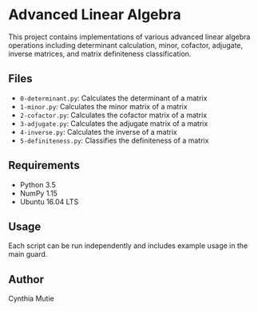 # Advanced Linear Algebra

This project contains implementations of various advanced linear algebra operations including determinant calculation, minor, cofactor, adjugate, inverse matrices, and matrix definiteness classification.

## Files

- `0-determinant.py`: Calculates the determinant of a matrix
- `1-minor.py`: Calculates the minor matrix of a matrix
- `2-cofactor.py`: Calculates the cofactor matrix of a matrix
- `3-adjugate.py`: Calculates the adjugate matrix of a matrix
- `4-inverse.py`: Calculates the inverse of a matrix
- `5-definiteness.py`: Classifies the definiteness of a matrix

## Requirements

- Python 3.5
- NumPy 1.15
- Ubuntu 16.04 LTS

## Usage

Each script can be run independently and includes example usage in the main guard.

## Author

Cynthia Mutie